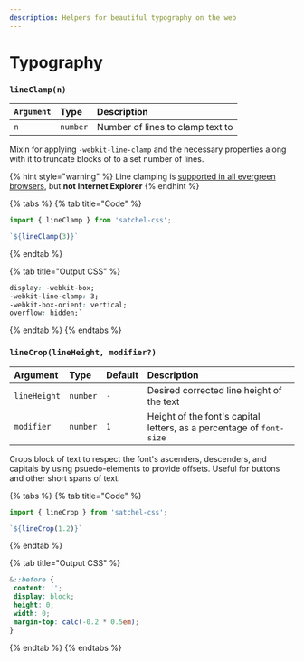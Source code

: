 ```yaml
---
description: Helpers for beautiful typography on the web
---
```


# Typography

### `lineClamp(n)`

| `Argument` | Type | Description |
| :--- | :--- | :--- |
| `n` | `number` | Number of lines to clamp text to |

Mixin for applying `-webkit-line-clamp` and the necessary properties along with it to truncate blocks of to a set number of lines.

{% hint style="warning" %}
Line clamping is [supported in all evergreen browsers](https://caniuse.com/css-line-clamp), but **not Internet Explorer**
{% endhint %}

{% tabs %}
{% tab title="Code" %}
```javascript
import { lineClamp } from 'satchel-css';

`${lineClamp(3)}`
```
{% endtab %}

{% tab title="Output CSS" %}
```css
display: -webkit-box;
-webkit-line-clamp: 3;
-webkit-box-orient: vertical;
overflow: hidden;`
```
{% endtab %}
{% endtabs %}

### `lineCrop(lineHeight, modifier?)`

| Argument | Type | Default | Description |
| :--- | :--- | :--- | :--- |
| `lineHeight` | `number` | `-` | Desired corrected line height of the text |
| `modifier` | `number` | `1` | Height of the font's capital letters, as a percentage of `font-size` |

Crops block of text to respect the font's ascenders, descenders, and capitals by using psuedo-elements to provide offsets. Useful for buttons and other short spans of text.

{% tabs %}
{% tab title="Code" %}
```javascript
import { lineCrop } from 'satchel-css';

`${lineCrop(1.2)}`
```
{% endtab %}

{% tab title="Output CSS" %}
```css
&::before {
 content: '';
 display: block;
 height: 0;
 width: 0;
 margin-top: calc(-0.2 * 0.5em);
}
```
{% endtab %}
{% endtabs %}

